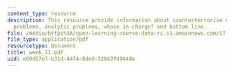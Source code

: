 ```yaml
---
content_type: resource
description: This resource provide information about counterterrorism overview, collection
  problems, analytic problems, whose in charge? and bottom line.
file: /media/https%3A/open-learning-course-data-rc.s3.amazonaws.com/17-908-reading-seminar-in-social-science-intelligence-and-national-security-fall-2005/e09d57e7b31d44f40ded52042f49444e_week_11.pdf
file_type: application/pdf
resourcetype: Document
title: week_11.pdf
uid: e09d57e7-b31d-44f4-0ded-52042f49444e
---
```

